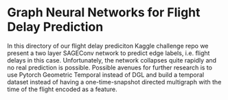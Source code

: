 # Graph Neural Networks for Flight Delay Prediction
In this directory of our flight delay prediciton Kaggle challenge repo we present a two layer SAGEConv network to predict edge labels, i.e. flight delays in this case. Unfortunately, the network collapses quite rapidly and no real prediction is possible. Possible avenues for further research is to use Pytorch Geometric Temporal instead of DGL and build a temporal dataset instead of having a one-time-snapshot directed multigraph with the time of the flight encoded as a feature.